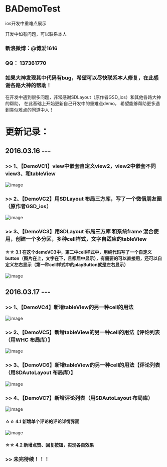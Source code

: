 # BADemoTest
ios开发中重难点展示

开发中如有问题，可以联系本人

### 新浪微博：@博爱1616

### QQ：     137361770

### 如果大神发现其中代码有bug，希望可以尽快联系本人修复，在此感谢各路大神的帮助！

在开发中遇到很多问题，非常感谢SDLayout（原作者GSD_ios）和其他各路大神的帮助，
在此基础上开始更新自己开发中的重难点demo，
希望能够帮助更多遇到类似难点的同道中人！



# 更新记录：
## 2016.03.16 --- 

###    >> 1、【DemoVC1】view中嵌套自定义view2，view2中嵌套不同view3、和tableView

![image](https://github.com/boai/BADemoTest/blob/master/Image/image1.png)


###    >> 2、【DemoVC2】用SDLayout 布局三方库，写了一个微信朋友圈（原作者GSD_ios）

![image](https://github.com/boai/BADemoTest/blob/master/Image/image2.png)


###    >> 3、【DemoVC3】用SDLayout 布局三方库 和系统frame 混合使用，创建一个多分区，多种cell样式，文字自适应的tableView

####   ☆☆ 3.1 在这个demoVC3中，第二中cell样式中，用纯代码写了一个自定义button（图片在上，文字在下，且都居中显示），有需要的可以直接用，还可以自定义左右显示（第一种cell样式中的playButton就是左右显示）

![image](https://github.com/boai/BADemoTest/blob/master/Image/image3.png)

## 2016.03.17 --- 
###    >> 1、【DemoVC4】新增tableView的另一种cell的用法

![image](https://github.com/boai/BADemoTest/blob/master/Image/image4.png)

###    >> 2、【DemoVC5】新增tableView的另一种cell的用法【评论列表（用WHC 布局库）】

![image](https://github.com/boai/BADemoTest/blob/master/Image/image5.png)

###    >> 3、【DemoVC6】新增tableView的另一种cell的用法【评论列表（用SDAutoLayout 布局库）】

![image](https://github.com/boai/BADemoTest/blob/master/Image/image6.png)

###    >> 4、【DemoVC7】新增评论列表（用SDAutoLayout 布局库）

![image](https://github.com/boai/BADemoTest/blob/master/Image/image7.png)

####   ☆☆ 4.1 新增单个评论的评论详情界面

![image](https://github.com/boai/BADemoTest/blob/master/Image/image8.png)

####   ☆☆ 4.2 新增点赞、回复按钮，实现各自效果


###    >> 未完待续！！！









